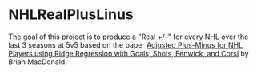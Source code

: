 # NHLRealPlusLinus

The goal of this project is to produce a "Real +/-" for every NHL over the last 3 seasons at 5v5 based on the paper [Adjusted Plus-Minus for NHL Players using
Ridge Regression with Goals, Shots, Fenwick, and Corsi](https://arxiv.org/pdf/1201.0317.pdf) by Brian MacDonald.
